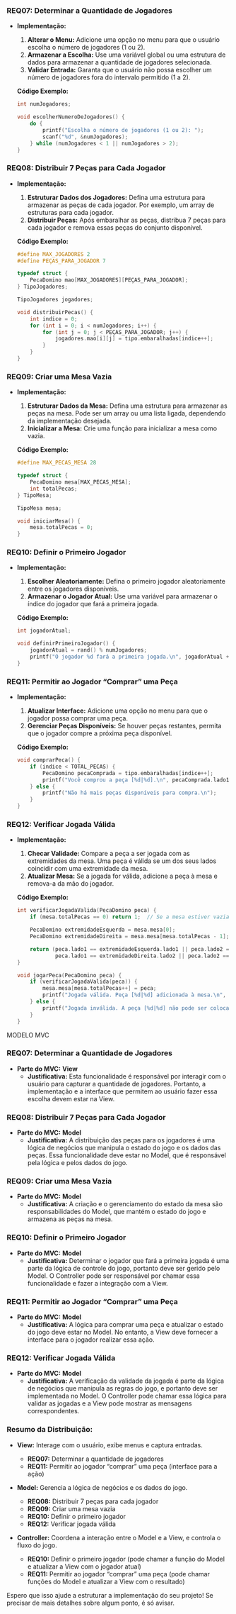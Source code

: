### **REQ07: Determinar a Quantidade de Jogadores**

- **Implementação:**
  1. **Alterar o Menu:** Adicione uma opção no menu para que o usuário escolha o número de jogadores (1 ou 2). 
  2. **Armazenar a Escolha:** Use uma variável global ou uma estrutura de dados para armazenar a quantidade de jogadores selecionada.
  3. **Validar Entrada:** Garanta que o usuário não possa escolher um número de jogadores fora do intervalo permitido (1 a 2).

  **Código Exemplo:**
  ```c
  int numJogadores;

  void escolherNumeroDeJogadores() {
      do {
          printf("Escolha o número de jogadores (1 ou 2): ");
          scanf("%d", &numJogadores);
      } while (numJogadores < 1 || numJogadores > 2);
  }
  ```

### **REQ08: Distribuir 7 Peças para Cada Jogador**

- **Implementação:**
  1. **Estruturar Dados dos Jogadores:** Defina uma estrutura para armazenar as peças de cada jogador. Por exemplo, um array de estruturas para cada jogador.
  2. **Distribuir Peças:** Após embaralhar as peças, distribua 7 peças para cada jogador e remova essas peças do conjunto disponível.

  **Código Exemplo:**
  ```c
  #define MAX_JOGADORES 2
  #define PEÇAS_PARA_JOGADOR 7

  typedef struct {
      PecaDomino mao[MAX_JOGADORES][PEÇAS_PARA_JOGADOR];
  } TipoJogadores;

  TipoJogadores jogadores;

  void distribuirPecas() {
      int indice = 0;
      for (int i = 0; i < numJogadores; i++) {
          for (int j = 0; j < PEÇAS_PARA_JOGADOR; j++) {
              jogadores.mao[i][j] = tipo.embaralhadas[indice++];
          }
      }
  }
  ```

### **REQ09: Criar uma Mesa Vazia**

- **Implementação:**
  1. **Estruturar Dados da Mesa:** Defina uma estrutura para armazenar as peças na mesa. Pode ser um array ou uma lista ligada, dependendo da implementação desejada.
  2. **Inicializar a Mesa:** Crie uma função para inicializar a mesa como vazia.

  **Código Exemplo:**
  ```c
  #define MAX_PECAS_MESA 28

  typedef struct {
      PecaDomino mesa[MAX_PECAS_MESA];
      int totalPecas;
  } TipoMesa;

  TipoMesa mesa;

  void iniciarMesa() {
      mesa.totalPecas = 0;
  }
  ```

### **REQ10: Definir o Primeiro Jogador**

- **Implementação:**
  1. **Escolher Aleatoriamente:** Defina o primeiro jogador aleatoriamente entre os jogadores disponíveis.
  2. **Armazenar o Jogador Atual:** Use uma variável para armazenar o índice do jogador que fará a primeira jogada.

  **Código Exemplo:**
  ```c
  int jogadorAtual;

  void definirPrimeiroJogador() {
      jogadorAtual = rand() % numJogadores;
      printf("O jogador %d fará a primeira jogada.\n", jogadorAtual + 1);
  }
  ```

### **REQ11: Permitir ao Jogador “Comprar” uma Peça**

- **Implementação:**
  1. **Atualizar Interface:** Adicione uma opção no menu para que o jogador possa comprar uma peça.
  2. **Gerenciar Peças Disponíveis:** Se houver peças restantes, permita que o jogador compre a próxima peça disponível.

  **Código Exemplo:**
  ```c
  void comprarPeca() {
      if (indice < TOTAL_PECAS) {
          PecaDomino pecaComprada = tipo.embaralhadas[indice++];
          printf("Você comprou a peça [%d|%d].\n", pecaComprada.lado1, pecaComprada.lado2);
      } else {
          printf("Não há mais peças disponíveis para compra.\n");
      }
  }
  ```

### **REQ12: Verificar Jogada Válida**

- **Implementação:**
  1. **Checar Validade:** Compare a peça a ser jogada com as extremidades da mesa. Uma peça é válida se um dos seus lados coincidir com uma extremidade da mesa.
  2. **Atualizar Mesa:** Se a jogada for válida, adicione a peça à mesa e remova-a da mão do jogador.

  **Código Exemplo:**
  ```c
  int verificarJogadaValida(PecaDomino peca) {
      if (mesa.totalPecas == 0) return 1;  // Se a mesa estiver vazia, qualquer peça é válida

      PecaDomino extremidadeEsquerda = mesa.mesa[0];
      PecaDomino extremidadeDireita = mesa.mesa[mesa.totalPecas - 1];

      return (peca.lado1 == extremidadeEsquerda.lado1 || peca.lado2 == extremidadeEsquerda.lado1 ||
              peca.lado1 == extremidadeDireita.lado2 || peca.lado2 == extremidadeDireita.lado2);
  }

  void jogarPeca(PecaDomino peca) {
      if (verificarJogadaValida(peca)) {
          mesa.mesa[mesa.totalPecas++] = peca;
          printf("Jogada válida. Peça [%d|%d] adicionada à mesa.\n", peca.lado1, peca.lado2);
      } else {
          printf("Jogada inválida. A peça [%d|%d] não pode ser colocada.\n", peca.lado1, peca.lado2);
      }
  }
  ```



MODELO MVC

### **REQ07: Determinar a Quantidade de Jogadores**
- **Parte do MVC:** **View**
  - **Justificativa:** Esta funcionalidade é responsável por interagir com o usuário para capturar a quantidade de jogadores. Portanto, a implementação e a interface que permitem ao usuário fazer essa escolha devem estar na View.

### **REQ08: Distribuir 7 Peças para Cada Jogador**
- **Parte do MVC:** **Model**
  - **Justificativa:** A distribuição das peças para os jogadores é uma lógica de negócios que manipula o estado do jogo e os dados das peças. Essa funcionalidade deve estar no Model, que é responsável pela lógica e pelos dados do jogo.

### **REQ09: Criar uma Mesa Vazia**
- **Parte do MVC:** **Model**
  - **Justificativa:** A criação e o gerenciamento do estado da mesa são responsabilidades do Model, que mantém o estado do jogo e armazena as peças na mesa.

### **REQ10: Definir o Primeiro Jogador**
- **Parte do MVC:** **Model**
  - **Justificativa:** Determinar o jogador que fará a primeira jogada é uma parte da lógica de controle do jogo, portanto deve ser gerido pelo Model. O Controller pode ser responsável por chamar essa funcionalidade e fazer a integração com a View.

### **REQ11: Permitir ao Jogador “Comprar” uma Peça**
- **Parte do MVC:** **Model**
  - **Justificativa:** A lógica para comprar uma peça e atualizar o estado do jogo deve estar no Model. No entanto, a View deve fornecer a interface para o jogador realizar essa ação.

### **REQ12: Verificar Jogada Válida**
- **Parte do MVC:** **Model**
  - **Justificativa:** A verificação da validade da jogada é parte da lógica de negócios que manipula as regras do jogo, e portanto deve ser implementada no Model. O Controller pode chamar essa lógica para validar as jogadas e a View pode mostrar as mensagens correspondentes.

### **Resumo da Distribuição:**

- **View:** Interage com o usuário, exibe menus e captura entradas.
  - **REQ07:** Determinar a quantidade de jogadores
  - **REQ11:** Permitir ao jogador “comprar” uma peça (interface para a ação)

- **Model:** Gerencia a lógica de negócios e os dados do jogo.
  - **REQ08:** Distribuir 7 peças para cada jogador
  - **REQ09:** Criar uma mesa vazia
  - **REQ10:** Definir o primeiro jogador
  - **REQ12:** Verificar jogada válida

- **Controller:** Coordena a interação entre o Model e a View, e controla o fluxo do jogo.
  - **REQ10:** Definir o primeiro jogador (pode chamar a função do Model e atualizar a View com o jogador atual)
  - **REQ11:** Permitir ao jogador “comprar” uma peça (pode chamar funções do Model e atualizar a View com o resultado)

Espero que isso ajude a estruturar a implementação do seu projeto! Se precisar de mais detalhes sobre algum ponto, é só avisar.
